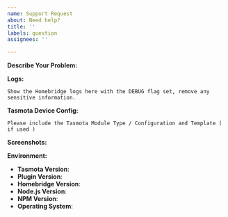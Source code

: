 ```yaml
---
name: Support Request
about: Need help?
title: ''
labels: question
assignees: ''

---
```


<!-- You must use the issue template below when submitting a support request -->

**Describe Your Problem:**
<!-- A clear and concise description of what problem you are trying to solve. -->

**Logs:**

```
Show the Homebridge logs here with the DEBUG flag set, remove any sensitive information.
```

**Tasmota Device Config:**

```
Please include the Tasmota Module Type / Configuration and Template ( if used )
```

**Screenshots:**
<!-- If applicable, add screenshots to help explain your problem. -->

**Environment:**

* **Tasmota Version**:
* **Plugin Version**:
* **Homebridge Version**: <!-- homebridge -V -->
* **Node.js Version**: <!-- node -v -->
* **NPM Version**: <!-- npm -v -->
* **Operating System**: <!-- Raspbian / Ubuntu / Debian / Windows / macOS / Docker / hb-service -->

<!-- Click the "Preview" tab before you submit to ensure the formatting is correct. -->

